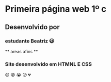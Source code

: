# Primeira página web  1º c
## Desenvolvido por 
### estudante Beatriz :smiley:
** áreas afins **
### Site desenvolvido em HTMNL E CSS
:blush:
:cold_sweat:
:sob:
:kissing:
:broken_heart:
